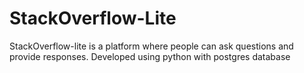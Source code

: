 # StackOverflow-Lite
StackOverflow-lite​ is a platform where people can ask questions and provide responses.
Developed using python with postgres database

